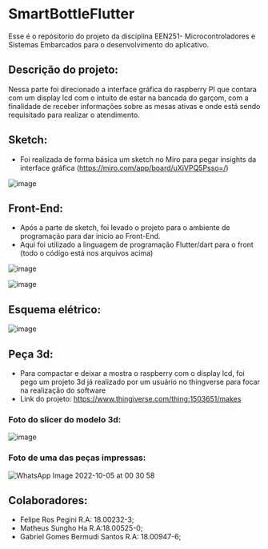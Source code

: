 # SmartBottleFlutter

Esse é o repósitorio do projeto da disciplina EEN251- Microcontroladores e Sistemas Embarcados para o desenvolvimento do aplicativo.

## Descrição do projeto:

Nessa parte foi direcionado a interface gráfica do raspberry PI que contara com um display lcd com o intuito de estar na bancada do garçom, com a finalidade de receber informações sobre as mesas ativas e onde está sendo requisitado para realizar o atendimento.

## Sketch:
- Foi realizada de forma básica um sketch no Miro para pegar insights da interface gráfica (https://miro.com/app/board/uXjVPQ5Psso=/)

![image](https://user-images.githubusercontent.com/56928106/193970963-70542c23-9a00-486a-98c2-73fae261cb84.png)


## Front-End:
- Após a parte de sketch, foi levado o projeto para o ambiente de programação para dar inicio ao Front-End.
- Aqui foi utilizado a linguagem de programação Flutter/dart para o front (todo o código está nos arquivos acima)

![image](https://user-images.githubusercontent.com/56928106/193954037-4a61742f-8756-45bc-aa5e-f344b66a374d.png)


![image](https://user-images.githubusercontent.com/56928106/193954140-fcbe009a-44ce-455a-a143-1880ee2f11f1.png)

## Esquema elétrico:

![image](https://user-images.githubusercontent.com/56928106/193973023-a697aada-89ef-4347-a6c2-ae1a15746d1b.png)


## Peça 3d:
- Para compactar e deixar a mostra o raspberry com o display lcd, foi pego um projeto 3d já realizado por um usuário no thingverse para focar na realização do software
- Link do projeto: https://www.thingiverse.com/thing:1503651/makes

### Foto do slicer do modelo 3d:
![image](https://user-images.githubusercontent.com/56928106/193975420-afd02b39-9439-4ed0-b45a-9ab5e1e59404.png)

### Foto de uma das peças impressas:
![WhatsApp Image 2022-10-05 at 00 30 58](https://user-images.githubusercontent.com/56928106/193975534-a98de765-79c3-41dc-8ba5-27a9aaead934.jpeg)


## Colaboradores:
- Felipe Ros Pegini R.A: 18.00232-3;
- Matheus Sungho Ha R.A:18.00525-0;
- Gabriel Gomes Bermudi Santos R.A: 18.00947-6;
